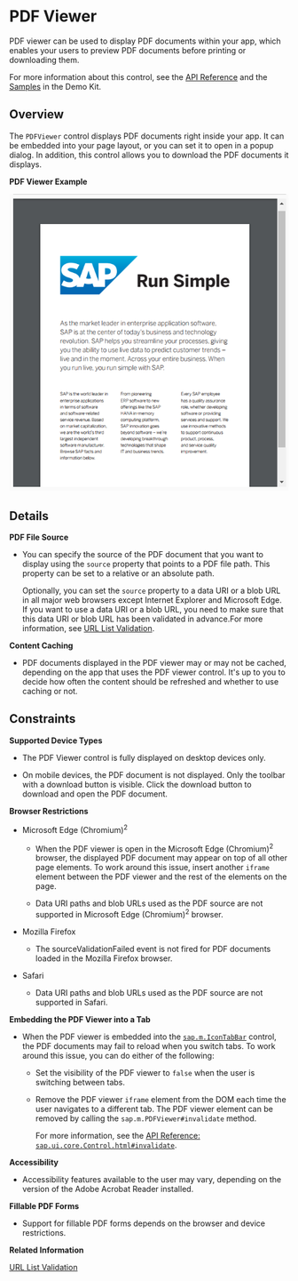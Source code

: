 <!-- loiocd80a8bca4ac450b86547d78f0653330 -->

# PDF Viewer

PDF viewer can be used to display PDF documents within your app, which enables your users to preview PDF documents before printing or downloading them.

For more information about this control, see the [API Reference](https://ui5.sap.com/#/api/sap.m.PDFViewer) and the [Samples](https://ui5.sap.com/#/entity/sap.m.PDFViewer) in the Demo Kit.



<a name="loiocd80a8bca4ac450b86547d78f0653330__section_eqr_vr3_yz"/>

## Overview

The `PDFViewer` control displays PDF documents right inside your app. It can be embedded into your page layout, or you can set it to open in a popup dialog. In addition, this control allows you to download the PDF documents it displays.

   
  
**PDF Viewer Example**

 ![PDF Viewer Example](images/PDF_Viewer_c4692b3.png "PDF Viewer Example") 



<a name="loiocd80a8bca4ac450b86547d78f0653330__section_xwt_xr3_yz"/>

## Details

**PDF File Source**

-   You can specify the source of the PDF document that you want to display using the `source` property that points to a PDF file path. This property can be set to a relative or an absolute path.

    Optionally, you can set the `source` property to a data URI or a blob URL in all major web browsers except Internet Explorer and Microsoft Edge. If you want to use a data URI or a blob URL, you need to make sure that this data URI or blob URL has been validated in advance.For more information, see [URL List Validation](../05_Developing_Apps/url-list-validation-91f3768.md).


**Content Caching**

-   PDF documents displayed in the PDF viewer may or may not be cached, depending on the app that uses the PDF viewer control. It's up to you to decide how often the content should be refreshed and whether to use caching or not.




<a name="loiocd80a8bca4ac450b86547d78f0653330__section_j2j_csg_h1b"/>

## Constraints

**Supported Device Types**

-   The PDF Viewer control is fully displayed on desktop devices only.

-   On mobile devices, the PDF document is not displayed. Only the toolbar with a download button is visible. Click the download button to download and open the PDF document.


**Browser Restrictions**

-   Microsoft Edge \(Chromium\)<sup>2</sup>

    -   When the PDF viewer is open in the Microsoft Edge \(Chromium\)<sup>2</sup> browser, the displayed PDF document may appear on top of all other page elements. To work around this issue, insert another `iframe` element between the PDF viewer and the rest of the elements on the page.

    -   Data URI paths and blob URLs used as the PDF source are not supported in Microsoft Edge \(Chromium\)<sup>2</sup> browser.


-   Mozilla Firefox

    -   The sourceValidationFailed event is not fired for PDF documents loaded in the Mozilla Firefox browser.


-   Safari

    -   Data URI paths and blob URLs used as the PDF source are not supported in Safari.



**Embedding the PDF Viewer into a Tab**

-   When the PDF viewer is embedded into the [`sap.m.IconTabBar`](https://ui5.sap.com/#/api/sap.m.IconTabBar) control, the PDF documents may fail to reload when you switch tabs. To work around this issue, you can do either of the following:

    -   Set the visibility of the PDF viewer to `false` when the user is switching between tabs.

    -   Remove the PDF viewer `iframe` element from the DOM each time the user navigates to a different tab. The PDF viewer element can be removed by calling the `sap.m.PDFViewer#invalidate` method.

        For more information, see the [API Reference: `sap.ui.core.Control.html#invalidate`](https://ui5.sap.com/#/api/sap.m.PDFViewer/methods/invalidate).



**Accessibility**

-   Accessibility features available to the user may vary, depending on the version of the Adobe Acrobat Reader installed.


**Fillable PDF Forms**

-   Support for fillable PDF forms depends on the browser and device restrictions.


**Related Information**  


[URL List Validation](../05_Developing_Apps/url-list-validation-91f3768.md "The SAPUI5 framework provides a client-side API to manage allowed URLs using the URLListValidator. It can be used to validate arbitrary URLs.")

